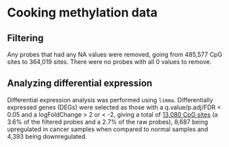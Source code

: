 # Cooking methylation data

## Filtering

Any probes that had any NA values were removed, going from 485,577 CpG sites to 364,019 sites. There were no probes with all 0 values to remove.

## Analyzing differential expression

Differential expression analysis was performed using `limma`. Differentially expressed genes (DEGs) were selected as those with a q.value/p.adj/FDR < 0.05 and a logFoldChange > 2 or < -2, giving a total of [13,080 CpG sites](/results/preprocessing/cookingMet/met.DEGs.txt) (a 3.6% of the filtered probes and a 2.7% of the raw probes), 8,687 being upregulated in cancer samples when compared to normal samples and 4,393 being downregulated.